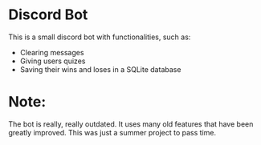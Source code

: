 # Discord Bot

This is a small discord bot with functionalities, such as:
* Clearing messages
* Giving users quizes
* Saving their wins and loses in a SQLite database

# Note: 
The bot is really, really outdated. It uses many old features that have been greatly improved. This was just a summer project to pass time.
